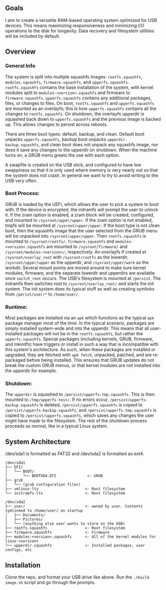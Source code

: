 ## Goals
I aim to create a versatile RAM-based operating system optimized for USB devices. This means maximizing responsiveness and minimizing I/O operations to the disk for longevity. Data recovery and filesystem utilities will be included by default.

## Overview

### General Info
The system is split into multiple squashfs images: `rootfs.squashfs`, `modules.squashfs`, `firmware.squashfs`, and `upperfs.squashfs`. `rootfs.squashfs` contains the base installation of the system, with kernel modules split to `modules-<version>.squashfs` and firmware to `firmware.squashfs`. `upperfs.squashfs` contains any additional packages, files, or changes to files. On boot, `rootfs.squashfs` and `upperfs.squashfs` are mounted as an overlayfs; this is how `upperfs.squashfs` contains all the changes to `rootfs.squashfs`. On shutdown, the overlayfs upperdir is squashed back down to `upperfs.squashfs` and the previous image is backed up. This allows changes to persist across reboots.

There are three boot types: default, backup, and clean. Default boot unpacks `upperfs.squashfs`, backup boot unpacks `upperdir-backup.squashfs`, and clean boot does not unpack any squashfs image, nor does it save any changes to the upperdir on shutdown. When the machine turns on, a GRUB menu greets the use with each option.

A swapfile is created on the USB stick, and configured to have low swappiness so that it is only used where memory is very nearly out so that the system does not crash. In general we want to try to avoid writing to the USB very often.

### Boot Process:
GRUB is loaded by the UEFI, which allows the user to pick a system to boot with. If the device is encrypted, the initramfs will prompt the user to unlock it. If the zram option is enabled, a zram block will be created, configured, and mounted to `/sysroot/upper/upper`. If the zram option is not enabled, tmpfs will be mounted at `/sysroot/upper/upper`. If the boot type is not clean boot, then the squashfs image that the user selected from the GRUB menu will be unpacked into `/sysroot/upper/upper`. Then `rootfs.squashfs` is mounted to `/sysroot/rootfs/`. `firmware.squashfs` and `modules-<version>.squashfs` are mounted to `/sysroot/firmware/` and `/sysroot/modules-<version>/`, respectively. An overlayfs if created at `/sysroot/overlay_root` with `/sysroot/rootfs` as the lowerdir, `/sysroot/upper/upper` as the upperdir, and `/sysroot/upper/work` as the workdir. Several mount points are moved around to make sure kernel modules, firmware, and the separate lowerdir and upperdirs are available once `switch_root` occurs. The USB's filesystem is mounted at `/persist`. The initramfs then switches root to `/sysroot/overlay_root/` and starts the init system. The init system does its typical stuff as well as creating symlinks from `/perist/user/*` to `/home/user/`.

### Runtime:
Most packages are installed via an `apk` which functions as the typical `apk` package manager most of the time. In the typical scenario, packages are simply installed system-wide and into the upperdir. This means that all user-installed packages will not be in the `rootfs.squashfs`, but rather the `upperfs.squashfs`. Special packages (including kernels, GRUB, firmware, and mkinitfs) have triggers or install in such a way that is incompatible with this system's architecture. As such, when these packages are installed or upgraded, they are fetched with `apk fetch`, unpacked, patched, and are re-packaged before being installed. This ensures that GRUB updates do not break the custom GRUB menus, or that kernel modules are not installed into the upperdir for example.

### Shutdown:
The `upperdir` is squashed to `/persist/upperfs-tmp.squashfs`. This is then mounted to `/tmp/upperfs-test/`. If no errors occur, `/persist/upperfs-backup.squashfs` is deleted, `/persist/upperfs.squashfs` is copied to `/persist/upperfs-backup.squashfs`, and `/persist/upperfs-tmp.squashfs` is copied to `/persist/upperfs.squashfs`, which saves any changes the user might have made to the filesystem. The rest of the shutdown process proceeds as normal, like in a typical Linux system.


## System Architecture
/dev/sda1 is formatted as FAT32 and /dev/sda2 is formatted as ext4.
```
/dev/sda1                  
├── EFI/ 
│   └── BOOT/
│       └── BOOTX64.EFI              <- GRUB
├── grub 
│   └── (grub configuration files)
├── vmlinuz-lts                     <- Root filesystem
└── initramfs-lts                   <- Root filesystem

/dev/sda2
├── user/                           <- owned by user. Contents symlinked to /home/user/ on startup
│   ├── Documents/
│   ├── Pictures/
│   └── (anything else user wants to store on the USB)
├── rootfs.squashfs                 <- Root filesystem
├── firmware.squashfs               <- Firmware
├── modules-<version>.squashfs      <- All of the kernel modules for linux-<version>
└── upperdir.squashfs               <- Installed packages, user configs, etc
```

## Installation
Clone the repo, and format your USB drive like above. Run the `./build-image.sh` script and go through the prompts. 
